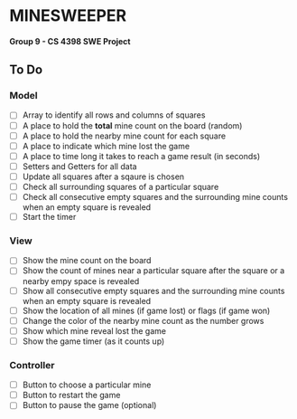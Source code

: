 # MINESWEEPER

#### Group 9 - CS 4398 SWE Project

## To Do

### Model
- [ ] Array to identify all rows and columns of squares
- [ ] A place to hold the **total** mine count on the board (random)
- [ ] A place to hold the nearby mine count for each square
- [ ] A place to indicate which mine lost the game
- [ ] A place to time long it takes to reach a game result (in seconds)
- [ ] Setters and Getters for all data
- [ ] Update all squares after a sqaure is chosen
- [ ] Check all surrounding squares of a particular square
- [ ] Check all consecutive empty squares and the surrounding mine counts when an empty square is revealed
- [ ] Start the timer

### View
- [ ] Show the mine count on the board
- [ ] Show the count of mines near a particular square after the square or a nearby empy space is revealed
- [ ] Show all consecutive empty squares and the surrounding mine counts when an empty square is revealed
- [ ] Show the location of all mines (if game lost) or flags (if game won)
- [ ] Change the color of the nearby mine count as the number grows
- [ ] Show which mine reveal lost the game
- [ ] Show the game timer (as it counts up) 

### Controller
- [ ] Button to choose a particular mine
- [ ] Button to restart the game
- [ ] Button to pause the game (optional)
